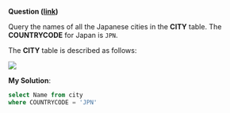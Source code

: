 **Question ([link](https://www.hackerrank.com/challenges/japanese-cities-name/problem?isFullScreen=true))**

Query the names of all the Japanese cities in the **CITY** table. The **COUNTRYCODE** for Japan is `JPN`.

The **CITY** table is described as follows:

![](https://s3.amazonaws.com/hr-challenge-images/8137/1449729804-f21d187d0f-CITY.jpg)

**My Solution**:

```sql
select Name from city
where COUNTRYCODE = 'JPN'
```
